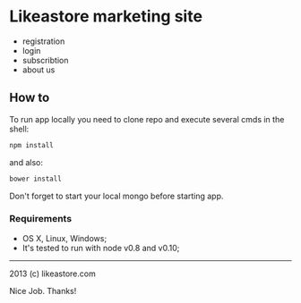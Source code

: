 # Likeastore marketing site

- registration
- login
- subscribtion
- about us

## How to

To run app locally you need to clone repo and execute several cmds in the shell:

```bash
npm install
```

and also:

```bash
bower install
```

Don't forget to start your local mongo before starting app.

### Requirements

- OS X, Linux, Windows;
- It's tested to run with node v0.8 and v0.10;

---

2013 (c) likeastore.com

Nice Job. Thanks!
